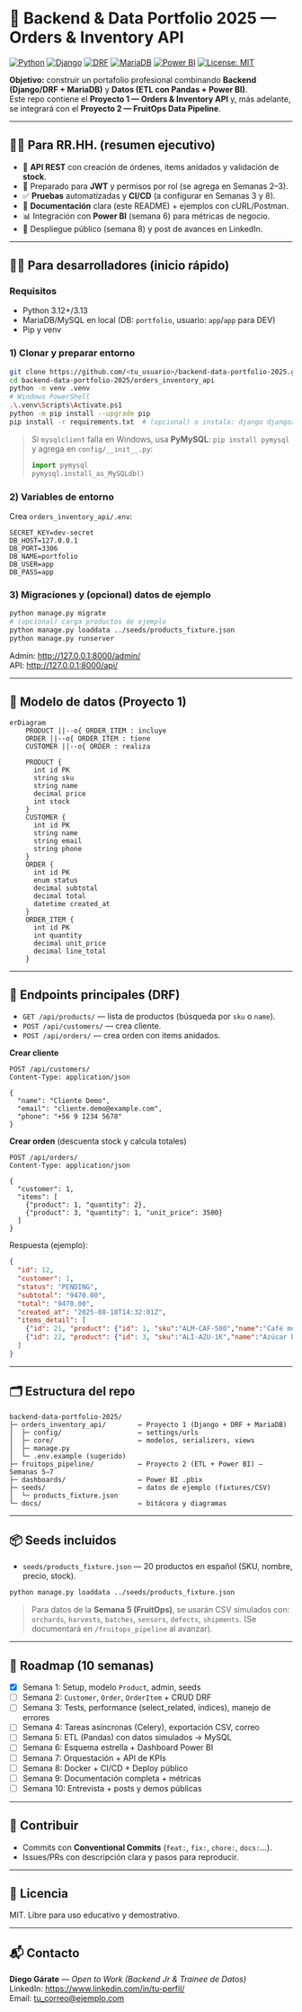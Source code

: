 # 🧰 Backend & Data Portfolio 2025 — Orders & Inventory API

[![Python](https://img.shields.io/badge/Python-3.13-3776AB?logo=python&logoColor=white)](https://www.python.org/)
[![Django](https://img.shields.io/badge/Django-5.x-092E20?logo=django&logoColor=white)](https://www.djangoproject.com/)
[![DRF](https://img.shields.io/badge/Django%20REST%20Framework-3.x-A30000)](https://www.django-rest-framework.org/)
[![MariaDB](https://img.shields.io/badge/MariaDB/MySQL-8.x-003545?logo=mariadb&logoColor=white)](https://mariadb.org/)
[![Power BI](https://img.shields.io/badge/Power%20BI-Dashboard-F2C811?logo=powerbi&logoColor=black)](https://powerbi.microsoft.com/)
[![License: MIT](https://img.shields.io/badge/License-MIT-blue.svg)](LICENSE)

**Objetivo:** construir un portafolio profesional combinando **Backend (Django/DRF + MariaDB)** y **Datos (ETL con Pandas + Power BI)**.  
Este repo contiene el **Proyecto 1 — Orders & Inventory API** y, más adelante, se integrará con el **Proyecto 2 — FruitOps Data Pipeline**.

---

## 👩‍💼 Para RR.HH. (resumen ejecutivo)
- 🔧 **API REST** con creación de órdenes, items anidados y validación de **stock**.
- 🔐 Preparado para **JWT** y permisos por rol (se agrega en Semanas 2–3).
- ✅ **Pruebas** automatizadas y **CI/CD** (a configurar en Semanas 3 y 8).
- 🧾 **Documentación** clara (este README) + ejemplos con cURL/Postman.
- 📊 Integración con **Power BI** (semana 6) para métricas de negocio.
- 🚀 Despliegue público (semana 8) y post de avances en LinkedIn.

---

## 👨‍💻 Para desarrolladores (inicio rápido)

### Requisitos
- Python 3.12+/3.13
- MariaDB/MySQL en local (DB: `portfolio`, usuario: `app`/`app` para DEV)
- Pip y venv

### 1) Clonar y preparar entorno
```bash
git clone https://github.com/<tu_usuario>/backend-data-portfolio-2025.git
cd backend-data-portfolio-2025/orders_inventory_api
python -m venv .venv
# Windows PowerShell
.\.venv\Scripts\Activate.ps1
python -m pip install --upgrade pip
pip install -r requirements.txt  # (opcional) o instala: django djangorestframework mysqlclient python-dotenv
```

> Si `mysqlclient` falla en Windows, usa **PyMySQL**: `pip install pymysql` y agrega en `config/__init__.py`:
> ```python
> import pymysql
> pymysql.install_as_MySQLdb()
> ```

### 2) Variables de entorno
Crea `orders_inventory_api/.env`:
```
SECRET_KEY=dev-secret
DB_HOST=127.0.0.1
DB_PORT=3306
DB_NAME=portfolio
DB_USER=app
DB_PASS=app
```

### 3) Migraciones y (opcional) datos de ejemplo
```bash
python manage.py migrate
# (opcional) carga productos de ejemplo
python manage.py loaddata ../seeds/products_fixture.json
python manage.py runserver
```

Admin: http://127.0.0.1:8000/admin/  
API: http://127.0.0.1:8000/api/

---

## 🧱 Modelo de datos (Proyecto 1)

```mermaid
erDiagram
    PRODUCT ||--o{ ORDER_ITEM : incluye
    ORDER ||--o{ ORDER_ITEM : tiene
    CUSTOMER ||--o{ ORDER : realiza

    PRODUCT {
      int id PK
      string sku
      string name
      decimal price
      int stock
    }
    CUSTOMER {
      int id PK
      string name
      string email
      string phone
    }
    ORDER {
      int id PK
      enum status
      decimal subtotal
      decimal total
      datetime created_at
    }
    ORDER_ITEM {
      int id PK
      int quantity
      decimal unit_price
      decimal line_total
    }
```

---

## 🔌 Endpoints principales (DRF)

- `GET /api/products/` — lista de productos (búsqueda por `sku` o `name`).
- `POST /api/customers/` — crea cliente.
- `POST /api/orders/` — crea orden con items anidados.

**Crear cliente**
```http
POST /api/customers/
Content-Type: application/json

{
  "name": "Cliente Demo",
  "email": "cliente.demo@example.com",
  "phone": "+56 9 1234 5678"
}
```

**Crear orden** (descuenta stock y calcula totales)
```http
POST /api/orders/
Content-Type: application/json

{
  "customer": 1,
  "items": [
    {"product": 1, "quantity": 2},
    {"product": 3, "quantity": 1, "unit_price": 3500}
  ]
}
```

Respuesta (ejemplo):
```json
{
  "id": 12,
  "customer": 1,
  "status": "PENDING",
  "subtotal": "9470.00",
  "total": "9470.00",
  "created_at": "2025-08-18T14:32:01Z",
  "items_detail": [
    {"id": 21, "product": {"id": 1, "sku":"ALM-CAF-500","name":"Café molido 500 g","price":"3990.00","stock":78}, "quantity": 2, "unit_price": "3990.00", "line_total": "7980.00"},
    {"id": 22, "product": {"id": 3, "sku":"ALI-AZU-1K","name":"Azúcar blanca 1 kg","price":"1490.00","stock":94}, "quantity": 1, "unit_price": "3500.00", "line_total": "3500.00"}
  ]
}
```

---

## 🗂️ Estructura del repo
```
backend-data-portfolio-2025/
├─ orders_inventory_api/        ← Proyecto 1 (Django + DRF + MariaDB)
│  ├─ config/                   ← settings/urls
│  ├─ core/                     ← modelos, serializers, views
│  ├─ manage.py
│  └─ .env.example (sugerido)
├─ fruitops_pipeline/           ← Proyecto 2 (ETL + Power BI) — Semanas 5–7
├─ dashboards/                  ← Power BI .pbix
├─ seeds/                       ← datos de ejemplo (fixtures/CSV)
│  └─ products_fixture.json
└─ docs/                        ← bitácora y diagramas
```

---

## 📦 Seeds incluidos
- `seeds/products_fixture.json` — 20 productos en español (SKU, nombre, precio, stock).
```bash
python manage.py loaddata ../seeds/products_fixture.json
```

> Para datos de la **Semana 5 (FruitOps)**, se usarán CSV simulados con: `orchards`, `harvests`, `batches`, `sensors`, `defects`, `shipments`. (Se documentará en `/fruitops_pipeline` al avanzar).

---

## 🧭 Roadmap (10 semanas)
- [x] Semana 1: Setup, modelo `Product`, admin, seeds
- [ ] Semana 2: `Customer`, `Order`, `OrderItem` + CRUD DRF
- [ ] Semana 3: Tests, performance (select_related, índices), manejo de errores
- [ ] Semana 4: Tareas asíncronas (Celery), exportación CSV, correo
- [ ] Semana 5: ETL (Pandas) con datos simulados → MySQL
- [ ] Semana 6: Esquema estrella + Dashboard Power BI
- [ ] Semana 7: Orquestación + API de KPIs
- [ ] Semana 8: Docker + CI/CD + Deploy público
- [ ] Semana 9: Documentación completa + métricas
- [ ] Semana 10: Entrevista + posts y demos públicas

---

## 🤝 Contribuir
- Commits con **Conventional Commits** (`feat:`, `fix:`, `chore:`, `docs:`…).  
- Issues/PRs con descripción clara y pasos para reproducir.

---

## 📄 Licencia
MIT. Libre para uso educativo y demostrativo.

---

## 📬 Contacto
**Diego Gárate** — *Open to Work (Backend Jr & Trainee de Datos)*  
LinkedIn: https://www.linkedin.com/in/tu-perfil/  
Email: tu_correo@ejemplo.com
